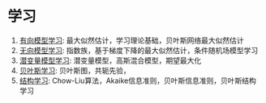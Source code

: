 # 学习

1. [有向模型学习](./learning_in_directed_models.md): 最大似然估计，学习理论基础，贝叶斯网络最大似然估计
2. [无向模型学习](./learning_in_undirected_models.md): 指数族，基于梯度下降的最大似然估计，条件随机场模型学习
3. [潜变量模型学习](./learning_in_latent_variable_models.md): 潜变量模型，高斯混合模型，期望最大化
4. [贝叶斯学习](./bayesian_learning.md): 贝叶斯图，共轭先验，
5. [结构学习](./structure_learning.md): Chow-Liu算法，Akaike信息准则，贝叶斯信息准则，贝叶斯结构学习